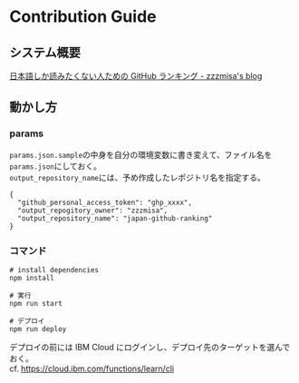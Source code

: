 # Contribution Guide

## システム概要

[日本語しか読みたくない人ための GitHub ランキング - zzzmisa's blog](https://blog.zzzmisa.com/japan-github-ranking/)

## 動かし方

### params

`params.json.sample`の中身を自分の環境変数に書き変えて、ファイル名を`params.json`にしておく。  
`output_repository_name`には、予め作成したレポジトリ名を指定する。

```
{
  "github_personal_access_token": "ghp_xxxx",
  "output_repogitory_owner": "zzzmisa",
  "output_repository_name": "japan-github-ranking"
}
```

### コマンド

```
# install dependencies
npm install

# 実行
npm run start

# デプロイ
npm run deploy
```

デプロイの前には IBM Cloud にログインし、デプロイ先のターゲットを選んでおく。  
cf. https://cloud.ibm.com/functions/learn/cli
